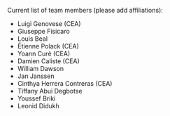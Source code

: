 Current list of team members (please add affiliations): 

- Luigi Genovese (CEA)
- Giuseppe Fisicaro
- Louis Beal
- Étienne Polack (CEA)
- Yoann Curè (CEA)
- Damien Caliste (CEA)
- William Dawson
- Jan Janssen
- Cinthya Herrera Contreras (CEA)
- Tiffany Abui Degbotse
- Youssef Briki 
- Leonid Didukh
